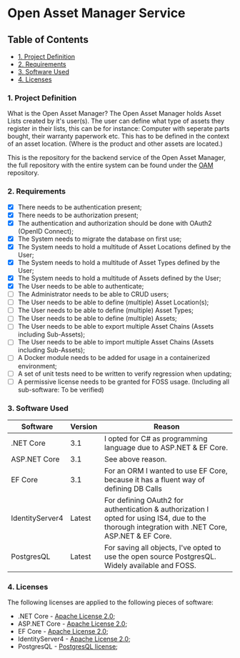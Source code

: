 # Open Asset Manager Service

## Table of Contents
 - [1. Project Definition](#1-project-definition)
 - [2. Requirements](#2-requirements)
 - [3. Software Used](#3-software-used)
 - [4. Licenses](#4-licenses)

### 1. Project Definition

What is the Open Asset Manager? The Open Asset Manager holds Asset Lists created by it's user(s). 
The user can define what type of assets they register in their lists, this can be for instance: Computer with seperate parts bought, their warranty paperwork etc. 
This has to be defined in the context of an asset location. (Where is the product and other assets are located.)

This is the repository for the backend service of the Open Asset Manager, the full repository with the entire system can be found under the [OAM](https://github.com/BlackChaosNL/OAM) repository.

### 2. Requirements

- [X] There needs to be authentication present;
- [X] There needs to be authorization present;
- [X] The authentication and authorization should be done with OAuth2 (OpenID Connect);
- [X] The System needs to migrate the database on first use;
- [X] The System needs to hold a multitude of Asset Locations defined by the User;
- [X] The System needs to hold a multitude of Asset Types defined by the User;
- [X] The System needs to hold a multitude of Assets defined by the User;
- [X] The User needs to be able to authenticate;
- [ ] The Administrator needs to be able to CRUD users;
- [ ] The User needs to be able to define (multiple) Asset Location(s);
- [ ] The User needs to be able to define (multiple) Asset Types;
- [ ] The User needs to be able to define (multiple) Assets;
- [ ] The User needs to be able to export multiple Asset Chains (Assets including Sub-Assets);
- [ ] The User needs to be able to import multiple Asset Chains (Assets including Sub-Assets);
- [ ] A Docker module needs to be added for usage in a containerized environment;
- [ ] A set of unit tests need to be written to verify regression when updating;
- [ ] A permissive license needs to be granted for FOSS usage. (Including all sub-software: To be verified)

### 3. Software Used 

| Software        | Version | Reason                                                                                                                                           |
| --------------- | ------- | ------------------------------------------------------------------------------------------------------------------------------------------------ |
| .NET Core       | 3.1     | I opted for C# as programming language due to ASP.NET & EF Core.                                                                                 |
| ASP.NET Core    | 3.1     | See above reason.                                                                                                                                |
| EF Core         | 3.1     | For an ORM I wanted to use EF Core, because it has a fluent way of defining DB Calls                                                             |
| IdentityServer4 | Latest  | For defining OAuth2 for authentication & authorization I opted for using IS4, due to the thorough integration with .NET Core, ASP.NET & EF Core. |
| PostgresQL      | Latest  | For saving all objects, I've opted to use the open source PostgresQL. Widely available and FOSS.                                                 |

### 4. Licenses

The following licenses are applied to the following pieces of software:
- .NET Core - [Apache License 2.0](https://www.apache.org/licenses/LICENSE-2.0);
- ASP.NET Core - [Apache License 2.0](https://www.apache.org/licenses/LICENSE-2.0);
- EF Core - [Apache License 2.0](https://www.apache.org/licenses/LICENSE-2.0);
- IdentityServer4 - [Apache License 2.0](https://www.apache.org/licenses/LICENSE-2.0);
- PostgresQL - [PostgresQL license](https://www.postgresql.org/about/licence/);